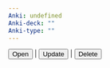 ```yaml
---
Anki: undefined
Anki-deck: ""
Anki-type: ""
---
```

<button class="anki-btn-open">Open</button> | <button class="anki-btn-update">Update</button> | <button class="anki-btn-delete">Delete</button>
